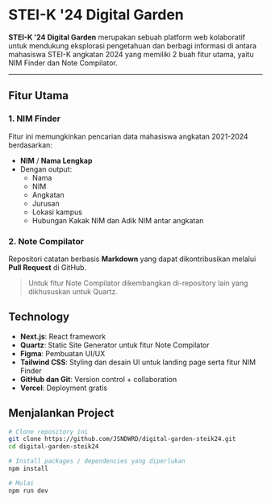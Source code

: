 # STEI-K '24 Digital Garden

**STEI-K '24 Digital Garden** merupakan sebuah platform web kolaboratif untuk mendukung eksplorasi pengetahuan dan berbagi informasi di antara mahasiswa STEI-K angkatan 2024 yang memiliki 2 buah fitur utama, yaitu NIM Finder dan Note Compilator.

---

## Fitur Utama

### 1. NIM Finder

Fitur ini memungkinkan pencarian data mahasiswa angkatan 2021-2024 berdasarkan:

- **NIM** / **Nama Lengkap**
- Dengan output:
  - Nama
  - NIM
  - Angkatan
  - Jurusan
  - Lokasi kampus
  - Hubungan Kakak NIM dan Adik NIM antar angkatan

### 2. Note Compilator

Repositori catatan berbasis **Markdown** yang dapat dikontribusikan melalui **Pull Request** di GitHub.

> Untuk fitur Note Compilator dikembangkan di-repository lain yang dikhususkan untuk Quartz.

## Technology

- **Next.js**: React framework
- **Quartz**: Static Site Generator untuk fitur Note Compilator
- **Figma**: Pembuatan UI/UX
- **Tailwind CSS**: Styling dan desain UI untuk landing page serta fitur NIM Finder
- **GitHub dan Git**: Version control + collaboration
- **Vercel**: Deployment gratis

## Menjalankan Project

```bash
# Clone repository ini
git clone https://github.com/JSNDWRD/digital-garden-steik24.git
cd digital-garden-steik24

# Install packages / dependencies yang diperlukan
npm install

# Mulai
npm run dev
```
